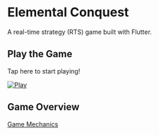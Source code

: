 # Elemental Conquest

A real-time strategy (RTS) game built with Flutter.

## Play the Game

Tap here to start playing!

<a href="https://zacharybohn.github.io/Archmages/" target="_blank">
  <img src="https://img.shields.io/badge/Play-28a745?style=for-the-badge&logo=google-chrome&logoColor=white" alt="Play">
</a>

## Game Overview

[Game Mechanics](designs.md)



